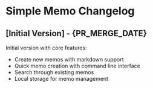 # Simple Memo Changelog

## [Initial Version] - {PR_MERGE_DATE}

Initial version with core features:

- Create new memos with markdown support
- Quick memo creation with command line interface
- Search through existing memos
- Local storage for memo management

